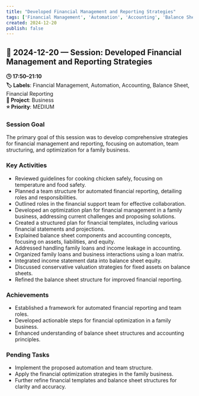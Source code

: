 ```yaml
---
title: "Developed Financial Management and Reporting Strategies"
tags: ['Financial Management', 'Automation', 'Accounting', 'Balance Sheet', 'Financial Reporting']
created: 2024-12-20
publish: false
---
```


## 📅 2024-12-20 — Session: Developed Financial Management and Reporting Strategies

**🕒 17:50–21:10**  
**🏷️ Labels**: Financial Management, Automation, Accounting, Balance Sheet, Financial Reporting  
**📂 Project**: Business  
**⭐ Priority**: MEDIUM  


### Session Goal
The primary goal of this session was to develop comprehensive strategies for financial management and reporting, focusing on automation, team structuring, and optimization for a family business.

### Key Activities
- Reviewed guidelines for cooking chicken safely, focusing on temperature and food safety.
- Planned a team structure for automated financial reporting, detailing roles and responsibilities.
- Outlined roles in the financial support team for effective collaboration.
- Developed an optimization plan for financial management in a family business, addressing current challenges and proposing solutions.
- Created a structured plan for financial templates, including various financial statements and projections.
- Explained balance sheet components and accounting concepts, focusing on assets, liabilities, and equity.
- Addressed handling family loans and income leakage in accounting.
- Organized family loans and business interactions using a loan matrix.
- Integrated income statement data into balance sheet equity.
- Discussed conservative valuation strategies for fixed assets on balance sheets.
- Refined the balance sheet structure for improved financial reporting.

### Achievements
- Established a framework for automated financial reporting and team roles.
- Developed actionable steps for financial optimization in a family business.
- Enhanced understanding of balance sheet structures and accounting principles.

### Pending Tasks
- Implement the proposed automation and team structure.
- Apply the financial optimization strategies in the family business.
- Further refine financial templates and balance sheet structures for clarity and accuracy.
